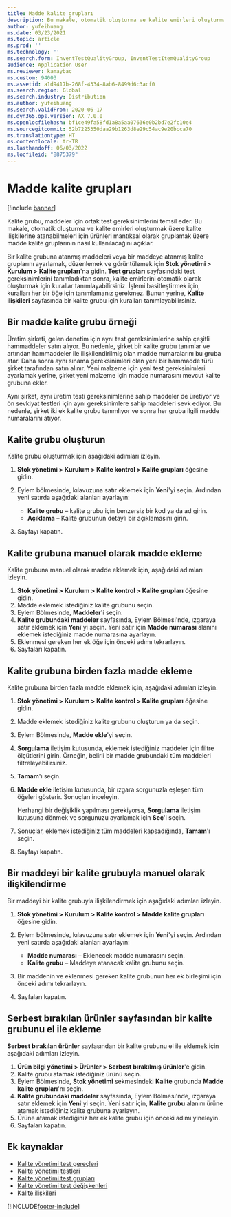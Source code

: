 ```yaml
---
title: Madde kalite grupları
description: Bu makale, otomatik oluşturma ve kalite emirleri oluşturmak üzere kalite ilişkilerine atanabilmeleri için ürünleri mantıksal olarak gruplamak üzere madde kalite gruplarının nasıl kullanılacağını açıklar.
author: yufeihuang
ms.date: 03/23/2021
ms.topic: article
ms.prod: ''
ms.technology: ''
ms.search.form: InventTestQualityGroup, InventTestItemQualityGroup
audience: Application User
ms.reviewer: kamaybac
ms.custom: 94003
ms.assetid: a1d9417b-268f-4334-8ab6-8499d6c3acf0
ms.search.region: Global
ms.search.industry: Distribution
ms.author: yufeihuang
ms.search.validFrom: 2020-06-17
ms.dyn365.ops.version: AX 7.0.0
ms.openlocfilehash: bf1ce49fa58fd1a8a5aa07636e0b2bd7e2fc10e4
ms.sourcegitcommit: 52b7225350daa29b1263d8e29c54ac9e20bcca70
ms.translationtype: HT
ms.contentlocale: tr-TR
ms.lasthandoff: 06/03/2022
ms.locfileid: "8875379"
---
```

# <a name="item-quality-groups"></a>Madde kalite grupları

[!include [banner](../includes/banner.md)]

Kalite grubu, maddeler için ortak test gereksinimlerini temsil eder. Bu makale, otomatik oluşturma ve kalite emirleri oluşturmak üzere kalite ilişkilerine atanabilmeleri için ürünleri mantıksal olarak gruplamak üzere madde kalite gruplarının nasıl kullanılacağını açıklar.

Bir kalite grubuna atanmış maddeleri veya bir maddeye atanmış kalite gruplarını ayarlamak, düzenlemek ve görüntülemek için **Stok yönetimi \> Kurulum \> Kalite grupları**'na gidin. **Test grupları** sayfasındaki test gereksinimlerini tanımladıktan sonra, kalite emirlerini otomatik olarak oluşturmak için kurallar tanımlayabilirsiniz. İşlemi basitleştirmek için, kuralları her bir öğe için tanımlamanız gerekmez. Bunun yerine, **Kalite ilişkileri** sayfasında bir kalite grubu için kuralları tanımlayabilirsiniz.

## <a name="example-of-an-item-quality-group"></a>Bir madde kalite grubu örneği

Üretim şirketi, gelen denetim için aynı test gereksinimlerine sahip çeşitli hammaddeler satın alıyor. Bu nedenle, şirket bir kalite grubu tanımlar ve artından hammaddeler ile ilişkilendirilmiş olan madde numaralarını bu gruba atar. Daha sonra aynı sınama gereksinimleri olan yeni bir hammadde türü şirket tarafından satın alınır. Yeni malzeme için yeni test gereksinimleri ayarlamak yerine, şirket yeni malzeme için madde numarasını mevcut kalite grubuna ekler.

Aynı şirket, aynı üretim testi gereksinimlerine sahip maddeler de üretiyor ve ön sevkiyat testleri için aynı gereksinimlere sahip maddeleri sevk ediyor. Bu nedenle, şirket iki ek kalite grubu tanımlıyor ve sonra her gruba ilgili madde numaralarını atıyor.

## <a name="create-a-quality-group"></a>Kalite grubu oluşturun

Kalite grubu oluşturmak için aşağıdaki adımları izleyin.

1. **Stok yönetimi \> Kurulum \> Kalite kontrol \> Kalite grupları** öğesine gidin.
1. Eylem bölmesinde, kılavuzuna satır eklemek için **Yeni**'yi seçin. Ardından yeni satırda aşağıdaki alanları ayarlayın:

    - **Kalite grubu** – kalite grubu için benzersiz bir kod ya da ad girin.
    - **Açıklama** – Kalite grubunun detaylı bir açıklamasını girin.

1. Sayfayı kapatın.

## <a name="manually-add-items-to-a-quality-group"></a>Kalite grubuna manuel olarak madde ekleme

Kalite grubuna manuel olarak madde eklemek için, aşağıdaki adımları izleyin.

1. **Stok yönetimi \> Kurulum \> Kalite kontrol \> Kalite grupları** öğesine gidin.
1. Madde eklemek istediğiniz kalite grubunu seçin.
1. Eylem Bölmesinde, **Maddeler**'i seçin.
1. **Kalite grubundaki maddeler** sayfasında, Eylem Bölmesi'nde, ızgaraya satır eklemek için **Yeni**'yi seçin. Yeni satır için **Madde numarası** alanını eklemek istediğiniz madde numarasına ayarlayın.
1. Eklenmesi gereken her ek öğe için önceki adımı tekrarlayın.
1. Sayfaları kapatın.

## <a name="add-multiple-items-to-a-quality-group"></a>Kalite grubuna birden fazla madde ekleme

Kalite grubuna birden fazla madde eklemek için, aşağıdaki adımları izleyin.

1. **Stok yönetimi \> Kurulum \> Kalite kontrol \> Kalite grupları** öğesine gidin.
1. Madde eklemek istediğiniz kalite grubunu oluşturun ya da seçin.
1. Eylem Bölmesinde, **Madde ekle**'yi seçin.
1. **Sorgulama** iletişim kutusunda, eklemek istediğiniz maddeler için filtre ölçütlerini girin. Örneğin, belirli bir madde grubundaki tüm maddeleri filtreleyebilirsiniz.
1. **Tamam**'ı seçin.
1. **Madde ekle** iletişim kutusunda, bir ızgara sorgunuzla eşleşen tüm öğeleri gösterir. Sonuçları inceleyin.

    Herhangi bir değişiklik yapılması gerekiyorsa, **Sorgulama** iletişim kutusuna dönmek ve sorgunuzu ayarlamak için **Seç**'i seçin.

1. Sonuçlar, eklemek istediğiniz tüm maddeleri kapsadığında, **Tamam**'ı seçin.
1. Sayfayı kapatın.

## <a name="manually-associate-an-item-with-a-quality-group"></a>Bir maddeyi bir kalite grubuyla manuel olarak ilişkilendirme

Bir maddeyi bir kalite grubuyla ilişkilendirmek için aşağıdaki adımları izleyin.

1. **Stok yönetimi \> Kurulum \> Kalite kontrol \> Madde kalite grupları** öğesine gidin.
1. Eylem bölmesinde, kılavuzuna satır eklemek için **Yeni**'yi seçin. Ardından yeni satırda aşağıdaki alanları ayarlayın:

    - **Madde numarası** – Eklenecek madde numarasını seçin.
    - **Kalite grubu** – Maddeye atanacak kalite grubunu seçin.

1. Bir maddenin ve eklenmesi gereken kalite grubunun her ek birleşimi için önceki adımı tekrarlayın.
1. Sayfaları kapatın.

## <a name="manually-add-a-quality-group-from-the-released-products-page"></a>Serbest bırakılan ürünler sayfasından bir kalite grubunu el ile ekleme

**Serbest bırakılan ürünler** sayfasından bir kalite grubunu el ile eklemek için aşağıdaki adımları izleyin.

1. **Ürün bilgi yönetimi \> Ürünler \> Serbest bırakılmış ürünler**'e gidin.
1. Kalite grubu atamak istediğiniz ürünü seçin.
1. Eylem Bölmesinde, **Stok yönetimi** sekmesindeki **Kalite** grubunda **Madde kalite grupları**'nı seçin.
1. **Kalite grubundaki maddeler** sayfasında, Eylem Bölmesi'nde, ızgaraya satır eklemek için **Yeni**'yi seçin. Yeni satır için, **Kalite grubu** alanını ürüne atamak istediğiniz kalite grubuna ayarlayın.
1. Ürüne atamak istediğiniz her ek kalite grubu için önceki adımı yineleyin.
1. Sayfaları kapatın.

## <a name="additional-resources"></a>Ek kaynaklar

- [Kalite yönetimi test gereçleri](quality-test-instruments.md)
- [Kalite yönetimi testleri](quality-tests.md)
- [Kalite yönetimi test grupları](quality-test-groups.md)
- [Kalite yönetimi test değişkenleri](quality-test-variables.md)
- [Kalite ilişkileri](quality-associations.md)

[!INCLUDE[footer-include](../../includes/footer-banner.md)]
